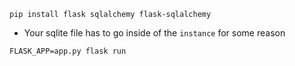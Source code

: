 ```
pip install flask sqlalchemy flask-sqlalchemy
```

- Your sqlite file has to go inside of the `instance` for some reason

```
FLASK_APP=app.py flask run
```